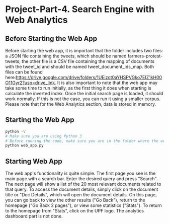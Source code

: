 # Project-Part-4.   Search Engine with Web Analytics 

## Before Starting the Web App
Before starting the web app, it is important that the folder includes two files: a JSON file containing the tweets, which should be named farmers-protest-tweets; the other file is a CSV file containing the mapping of documents with the tweet_id and should be named tweet_document_ids_map. Both files can be found here:https://drive.google.com/drive/folders/1UEizot0aYHSPVGko7EIZ1kH00O11Gyr2?usp=drive_link.
It is also important to note that the web app may take some time to run initially, as the first thing it does when starting is calculate the inverted index. Once the initial search page is loaded, it should work normally. If this is not the case, you can run it using a smaller corpus.
Please note that for the Web Analytics section, data is stored in memory.
## Starting the Web App

```bash
python -V
# Make sure you are using Python 3
# Before running the code, make sure you are in the folder where the web_app.py file and data files are located.
python web_app.py

```
## Starting Web App
The web app's functionality is quite simple. The first page you see is the main page with a search bar. Enter the desired query and press "Search". The next page will show a list of the 20 most relevant documents related to that query. To access the document details, simply click on the document title or "Doc Details", which will open the document details. On this page, you can go back to view the other results ("Go Back"), return to the homepage ("Go Back 2 pages"), or view some statistics ("Stats"). To return to the homepage from "Stats", click on the UPF logo.
The analytics dashboard part is not done.


